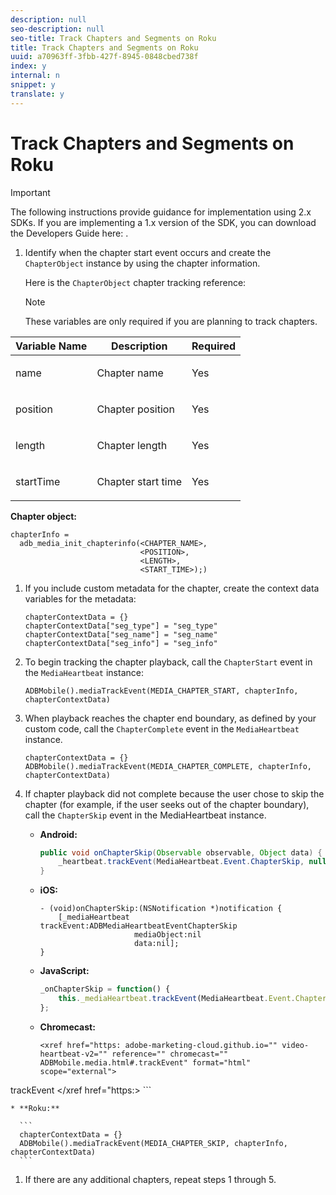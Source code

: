 ```yaml
---
description: null
seo-description: null
seo-title: Track Chapters and Segments on Roku
title: Track Chapters and Segments on Roku
uuid: a70963ff-3fbb-427f-8945-0848cbed738f
index: y
internal: n
snippet: y
translate: y
---
```


# Track Chapters and Segments on Roku

>[!IMPORTANT]
>
>The following instructions provide guidance for implementation using 2.x SDKs. If you are implementing a 1.x version of the SDK, you can download the Developers Guide here: [](../../sdk-implement/download-sdks.md).

1. Identify when the chapter start event occurs and create the `ChapterObject` instance by using the chapter information. 

   Here is the `ChapterObject` chapter tracking reference:  

   >[!NOTE]
   >
   >These variables are only required if you are planning to track chapters.

<table id="table_840ABDA54A4A436996464D59D04ABB4D"> 
 <thead> 
  <tr> 
   <th colname="col1" class="entry"> Variable Name </th> 
   <th colname="col2" class="entry"> Description </th> 
   <th colname="col3" class="entry"> Required </th> 
  </tr> 
 </thead>
 <tbody> 
  <tr> 
   <td colname="col1"> <span class="codeph"> name </span> </td> 
   <td colname="col2"> <p>Chapter name </p> </td> 
   <td colname="col3"> <p>Yes </p> </td> 
  </tr> 
  <tr> 
   <td colname="col1"> <span class="codeph"> position </span> </td> 
   <td colname="col2"> <p>Chapter position </p> </td> 
   <td colname="col3"> <p>Yes </p> </td> 
  </tr> 
  <tr> 
   <td colname="col1"> <span class="codeph"> length </span> </td> 
   <td colname="col2"> <p>Chapter length </p> </td> 
   <td colname="col3"> <p>Yes </p> </td> 
  </tr> 
  <tr> 
   <td colname="col1"> <span class="codeph"> startTime </span> </td> 
   <td colname="col2"> <p>Chapter start time </p> </td> 
   <td colname="col3"> <p>Yes </p> </td> 
  </tr> 
 </tbody> 
</table>

   **Chapter object:** 

   ```
   chapterInfo =  
     adb_media_init_chapterinfo(<CHAPTER_NAME>,  
                                <POSITION>,  
                                <LENGTH>,  
                                <START_TIME>);)
   ```

1. If you include custom metadata for the chapter, create the context data variables for the metadata: 

   ```
   chapterContextData = {} 
   chapterContextData["seg_type"] = "seg_type" 
   chapterContextData["seg_name"] = "seg_name" 
   chapterContextData["seg_info"] = "seg_info"
   ```

1. To begin tracking the chapter playback, call the `ChapterStart` event in the `MediaHeartbeat` instance: 

   ```
   ADBMobile().mediaTrackEvent(MEDIA_CHAPTER_START, chapterInfo, chapterContextData)
   ```

1. When playback reaches the chapter end boundary, as defined by your custom code, call the `ChapterComplete` event in the `MediaHeartbeat` instance. 

   ```
   chapterContextData = {} 
   ADBMobile().mediaTrackEvent(MEDIA_CHAPTER_COMPLETE, chapterInfo, chapterContextData)
   ```

1. If chapter playback did not complete because the user chose to skip the chapter (for example, if the user seeks out of the chapter boundary), call the `ChapterSkip` event in the MediaHeartbeat instance.

    * **Android:** 
    
      ```java    
      public void onChapterSkip(Observable observable, Object data) {  
          _heartbeat.trackEvent(MediaHeartbeat.Event.ChapterSkip, null, null); 
      }
      ```

    * **iOS:** 
    
      ```    
      - (void)onChapterSkip:(NSNotification *)notification { 
          [_mediaHeartbeat trackEvent:ADBMediaHeartbeatEventChapterSkip  
                           mediaObject:nil  
                           data:nil]; 
      }
      ```

    * **JavaScript:** 
    
      ```js    
      _onChapterSkip = function() { 
          this._mediaHeartbeat.trackEvent(MediaHeartbeat.Event.ChapterSkip); 
      };
      ```

    * **Chromecast:** 
    
      ```    
      <xref href="https: adobe-marketing-cloud.github.io="" video-heartbeat-v2="" reference="" chromecast="" ADBMobile.media.html#.trackEvent" format="html"  scope="external">
  trackEvent 
</xref href="https:>
      ```

    * **Roku:** 
    
      ```    
      chapterContextData = {} 
      ADBMobile().mediaTrackEvent(MEDIA_CHAPTER_SKIP, chapterInfo, chapterContextData)
      ```

1. If there are any additional chapters, repeat steps 1 through 5.


